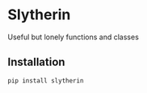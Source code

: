 # Slytherin
Useful but lonely functions and classes

## Installation
```bash
pip install slytherin
```